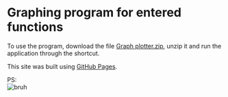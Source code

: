 # Graphing program for entered functions

To use the program, download the file [Graph plotter.zip](https://github.com/lilarin/Coursework-Graph-Plotter/blob/main/Graph%20plotter.zip), unzip it and run the application through the shortcut.

This site was built using [GitHub Pages](https://pages.github.com/).



PS:</br>
![bruh](https://i.imgur.com/sjJhSnW.png)